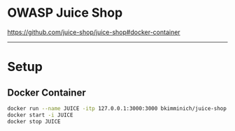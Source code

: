 # OWASP Juice Shop

https://github.com/juice-shop/juice-shop#docker-container

-------------------------------------------

# Setup

## Docker Container
```sh
docker run --name JUICE -itp 127.0.0.1:3000:3000 bkimminich/juice-shop
docker start -i JUICE
docker stop JUICE
```

### 
```sh

```

### 
```sh

```

### 
```sh

```

### 
```sh

```

### 
```sh

```

### 
```sh

```

### 
```sh

```

### 
```sh

```

### 
```sh

```